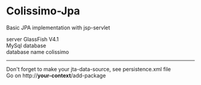 # Colissimo-Jpa
Basic JPA implementation with jsp-servlet

server GlassFish V4.1 <br>
MySql database <br> 
database name colissimo<br><hr>
Don't forget to make your jta-data-source, see persistence.xml file<br>
Go on http://<b>your-context</b>/add-package<br>
